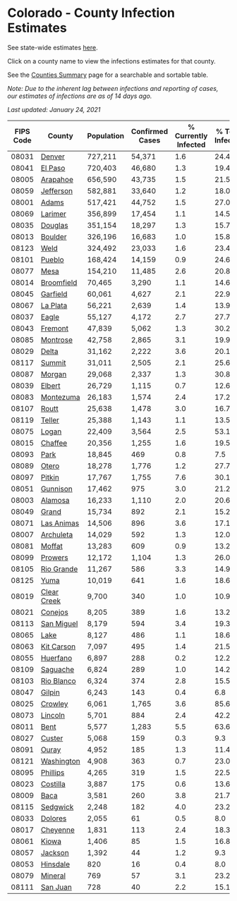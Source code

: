 # Colorado - County Infection Estimates

See state-wide estimates [here](/infections/us-co).

Click on a county name to view the infections estimates for that county.

See the [Counties Summary](/infections/summary-counties) page for a searchable and sortable table.

*Note: Due to the inherent lag between infections and reporting of cases, our estimates of infections are as of 14 days ago.*

*Last updated: January 24, 2021*

|   FIPS Code |                     County |   Population |   Confirmed Cases |   % Currently Infected |   % Total Infected |
|-------------|----------------------------|--------------|-------------------|------------------------|--------------------|
|       08031 |           [Denver](denver) |      727,211 |            54,371 |                    1.6 |               24.4 |
|       08041 |         [El Paso](el-paso) |      720,403 |            46,680 |                    1.3 |               19.4 |
|       08005 |       [Arapahoe](arapahoe) |      656,590 |            43,735 |                    1.5 |               21.5 |
|       08059 |     [Jefferson](jefferson) |      582,881 |            33,640 |                    1.2 |               18.0 |
|       08001 |             [Adams](adams) |      517,421 |            44,752 |                    1.5 |               27.0 |
|       08069 |         [Larimer](larimer) |      356,899 |            17,454 |                    1.1 |               14.5 |
|       08035 |         [Douglas](douglas) |      351,154 |            18,297 |                    1.3 |               15.7 |
|       08013 |         [Boulder](boulder) |      326,196 |            16,683 |                    1.0 |               15.8 |
|       08123 |               [Weld](weld) |      324,492 |            23,033 |                    1.6 |               23.4 |
|       08101 |           [Pueblo](pueblo) |      168,424 |            14,159 |                    0.9 |               24.6 |
|       08077 |               [Mesa](mesa) |      154,210 |            11,485 |                    2.6 |               20.8 |
|       08014 |   [Broomfield](broomfield) |       70,465 |             3,290 |                    1.1 |               14.6 |
|       08045 |       [Garfield](garfield) |       60,061 |             4,627 |                    2.1 |               22.9 |
|       08067 |       [La Plata](la-plata) |       56,221 |             2,639 |                    1.4 |               13.9 |
|       08037 |             [Eagle](eagle) |       55,127 |             4,172 |                    2.7 |               27.7 |
|       08043 |         [Fremont](fremont) |       47,839 |             5,062 |                    1.3 |               30.2 |
|       08085 |       [Montrose](montrose) |       42,758 |             2,865 |                    3.1 |               19.9 |
|       08029 |             [Delta](delta) |       31,162 |             2,222 |                    3.6 |               20.1 |
|       08117 |           [Summit](summit) |       31,011 |             2,505 |                    2.1 |               25.6 |
|       08087 |           [Morgan](morgan) |       29,068 |             2,337 |                    1.3 |               30.8 |
|       08039 |           [Elbert](elbert) |       26,729 |             1,115 |                    0.7 |               12.6 |
|       08083 |     [Montezuma](montezuma) |       26,183 |             1,574 |                    2.4 |               17.2 |
|       08107 |             [Routt](routt) |       25,638 |             1,478 |                    3.0 |               16.7 |
|       08119 |           [Teller](teller) |       25,388 |             1,143 |                    1.1 |               13.5 |
|       08075 |             [Logan](logan) |       22,409 |             3,564 |                    2.5 |               53.1 |
|       08015 |         [Chaffee](chaffee) |       20,356 |             1,255 |                    1.6 |               19.5 |
|       08093 |               [Park](park) |       18,845 |               469 |                    0.8 |                7.5 |
|       08089 |             [Otero](otero) |       18,278 |             1,776 |                    1.2 |               27.7 |
|       08097 |           [Pitkin](pitkin) |       17,767 |             1,755 |                    7.6 |               30.1 |
|       08051 |       [Gunnison](gunnison) |       17,462 |               975 |                    3.0 |               21.2 |
|       08003 |         [Alamosa](alamosa) |       16,233 |             1,110 |                    2.0 |               20.6 |
|       08049 |             [Grand](grand) |       15,734 |               892 |                    2.1 |               15.2 |
|       08071 |   [Las Animas](las-animas) |       14,506 |               896 |                    3.6 |               17.1 |
|       08007 |     [Archuleta](archuleta) |       14,029 |               592 |                    1.3 |               12.0 |
|       08081 |           [Moffat](moffat) |       13,283 |               609 |                    0.9 |               13.2 |
|       08099 |         [Prowers](prowers) |       12,172 |             1,104 |                    1.3 |               26.0 |
|       08105 |   [Rio Grande](rio-grande) |       11,267 |               586 |                    3.3 |               14.9 |
|       08125 |               [Yuma](yuma) |       10,019 |               641 |                    1.6 |               18.6 |
|       08019 | [Clear Creek](clear-creek) |        9,700 |               340 |                    1.0 |               10.9 |
|       08021 |         [Conejos](conejos) |        8,205 |               389 |                    1.6 |               13.2 |
|       08113 |   [San Miguel](san-miguel) |        8,179 |               594 |                    3.4 |               19.3 |
|       08065 |               [Lake](lake) |        8,127 |               486 |                    1.1 |               18.6 |
|       08063 |   [Kit Carson](kit-carson) |        7,097 |               495 |                    1.4 |               21.5 |
|       08055 |       [Huerfano](huerfano) |        6,897 |               288 |                    0.2 |               12.2 |
|       08109 |       [Saguache](saguache) |        6,824 |               289 |                    1.0 |               14.2 |
|       08103 |   [Rio Blanco](rio-blanco) |        6,324 |               374 |                    2.8 |               15.5 |
|       08047 |           [Gilpin](gilpin) |        6,243 |               143 |                    0.4 |                6.8 |
|       08025 |         [Crowley](crowley) |        6,061 |             1,765 |                    3.6 |               85.6 |
|       08073 |         [Lincoln](lincoln) |        5,701 |               884 |                    2.4 |               42.2 |
|       08011 |               [Bent](bent) |        5,577 |             1,283 |                    5.5 |               63.6 |
|       08027 |           [Custer](custer) |        5,068 |               159 |                    0.3 |                9.3 |
|       08091 |             [Ouray](ouray) |        4,952 |               185 |                    1.3 |               11.4 |
|       08121 |   [Washington](washington) |        4,908 |               363 |                    0.7 |               23.0 |
|       08095 |       [Phillips](phillips) |        4,265 |               319 |                    1.5 |               22.5 |
|       08023 |       [Costilla](costilla) |        3,887 |               175 |                    0.6 |               13.6 |
|       08009 |               [Baca](baca) |        3,581 |               260 |                    3.8 |               21.7 |
|       08115 |       [Sedgwick](sedgwick) |        2,248 |               182 |                    4.0 |               23.2 |
|       08033 |         [Dolores](dolores) |        2,055 |                61 |                    0.5 |                8.0 |
|       08017 |       [Cheyenne](cheyenne) |        1,831 |               113 |                    2.4 |               18.3 |
|       08061 |             [Kiowa](kiowa) |        1,406 |                85 |                    1.5 |               16.8 |
|       08057 |         [Jackson](jackson) |        1,392 |                44 |                    1.2 |                9.3 |
|       08053 |       [Hinsdale](hinsdale) |          820 |                16 |                    0.4 |                8.0 |
|       08079 |         [Mineral](mineral) |          769 |                57 |                    3.1 |               23.2 |
|       08111 |       [San Juan](san-juan) |          728 |                40 |                    2.2 |               15.1 |